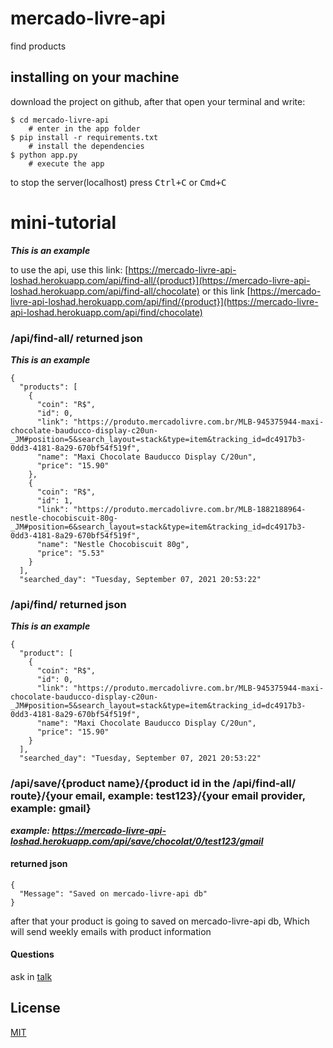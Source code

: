 # mercado-livre-api

find products
## installing on your machine

download the project on github, after that open your terminal and write:

```
$ cd mercado-livre-api
    # enter in the app folder
$ pip install -r requirements.txt
    # install the dependencies
$ python app.py
    # execute the app
```

to stop the server(localhost) press <kbd>Ctrl</kbd><kbd>+</kbd><kbd>C</kbd> or <kbd>Cmd</kbd><kbd>+</kbd><kbd>C</kbd>

# mini-tutorial
***This is an example***

to use the api, use this link: [https://mercado-livre-api-loshad.herokuapp.com/api/find-all/{product}](https://mercado-livre-api-loshad.herokuapp.com/api/find-all/chocolate)
or this link [https://mercado-livre-api-loshad.herokuapp.com/api/find/{product}](https://mercado-livre-api-loshad.herokuapp.com/api/find/chocolate)

### /api/find-all/ returned json
***This is an example***

```
{
  "products": [
    {
      "coin": "R$",
      "id": 0,
      "link": "https://produto.mercadolivre.com.br/MLB-945375944-maxi-chocolate-bauducco-display-c20un-_JM#position=5&search_layout=stack&type=item&tracking_id=dc4917b3-0dd3-4181-8a29-670bf54f519f",
      "name": "Maxi Chocolate Bauducco Display C/20un",
      "price": "15.90"
    },
    {
      "coin": "R$",
      "id": 1,
      "link": "https://produto.mercadolivre.com.br/MLB-1882188964-nestle-chocobiscuit-80g-_JM#position=6&search_layout=stack&type=item&tracking_id=dc4917b3-0dd3-4181-8a29-670bf54f519f",
      "name": "Nestle Chocobiscuit 80g",
      "price": "5.53"
    }
  ],
  "searched_day": "Tuesday, September 07, 2021 20:53:22"
```

### /api/find/ returned json
***This is an example***

```
{
  "product": [
    {
      "coin": "R$",
      "id": 0,
      "link": "https://produto.mercadolivre.com.br/MLB-945375944-maxi-chocolate-bauducco-display-c20un-_JM#position=5&search_layout=stack&type=item&tracking_id=dc4917b3-0dd3-4181-8a29-670bf54f519f",
      "name": "Maxi Chocolate Bauducco Display C/20un",
      "price": "15.90"
    }
  ],
  "searched_day": "Tuesday, September 07, 2021 20:53:22"
```

### /api/save/{product name}/{product id in the /api/find-all/ route}/{your email, example: test123}/{your email provider, example: gmail}
***example: https://mercado-livre-api-loshad.herokuapp.com/api/save/chocolat/0/test123/gmail***
#### returned json
```
{
  "Message": "Saved on mercado-livre-api db"
}
``` 
after that your product is going to saved on mercado-livre-api db, Which will send weekly emails with product information

#### Questions
ask in [talk](https://mercado-livre-api-loshad.herokuapp.com/talk)

## License
[MIT](LICENSE)